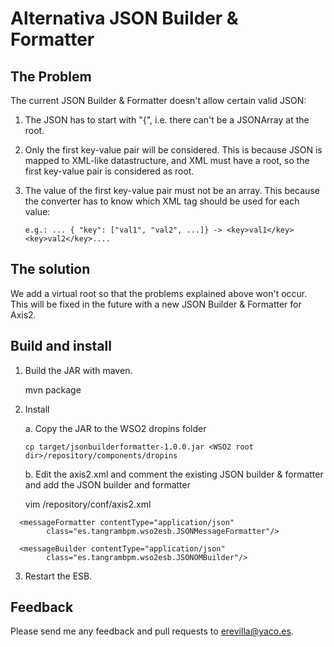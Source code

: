 Alternativa JSON Builder & Formatter
====================================

The Problem
-----------
The current JSON Builder & Formatter doesn't allow certain valid JSON:

 1. The JSON has to start with "{", i.e. there can't be a JSONArray at 
    the root.
 1. Only the first key-value pair will be considered. This is because JSON 
    is mapped to XML-like datastructure, and XML must have a root, so the 
    first key-value pair is considered as root.
 1. The value of the first key-value pair must not be an array. 
    This because the converter has to know which XML tag should be used for 
    each value:

        e.g.: ... { "key": ["val1", "val2", ...]} -> <key>val1</key><key>val2</key>....


The solution
------------
We add a virtual root so that the problems explained above won't occur. 
This will be fixed in the future with a new JSON Builder & Formatter for
Axis2.


Build and install
-----------------
1. Build the JAR with maven.

    mvn package

2. Install

   a. Copy the JAR to the WSO2 dropins folder

       cp target/jsonbuilderformatter-1.0.0.jar <WSO2 root dir>/repository/components/dropins

   b. Edit the axis2.xml and comment the existing JSON builder & formatter and 
      add the JSON builder and formatter

      vim <WSO2 root dir>/repository/conf/axis2.xml

<!--
      <messageBuilder contentType="application/json"
                        class="org.apache.axis2.json.JSONOMBuilder"/>
-->
      <messageFormatter contentType="application/json"
            class="es.tangrambpm.wso2esb.JSONMessageFormatter"/>

<!--
      <messageBuilder contentType="application/json"
                        class="org.apache.axis2.json.JSONOMBuilder"/>
-->
      <messageBuilder contentType="application/json"
            class="es.tangrambpm.wso2esb.JSONOMBuilder"/>
 
3. Restart the ESB.


Feedback
--------

Please send me any feedback and pull requests to erevilla@yaco.es.

